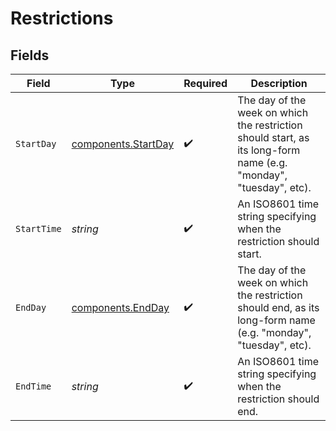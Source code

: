 # Restrictions


## Fields

| Field                                                                                                             | Type                                                                                                              | Required                                                                                                          | Description                                                                                                       |
| ----------------------------------------------------------------------------------------------------------------- | ----------------------------------------------------------------------------------------------------------------- | ----------------------------------------------------------------------------------------------------------------- | ----------------------------------------------------------------------------------------------------------------- |
| `StartDay`                                                                                                        | [components.StartDay](../../models/components/startday.md)                                                        | :heavy_check_mark:                                                                                                | The day of the week on which the restriction should start, as its long-form name (e.g. "monday", "tuesday", etc). |
| `StartTime`                                                                                                       | *string*                                                                                                          | :heavy_check_mark:                                                                                                | An ISO8601 time string specifying when the restriction should start.                                              |
| `EndDay`                                                                                                          | [components.EndDay](../../models/components/endday.md)                                                            | :heavy_check_mark:                                                                                                | The day of the week on which the restriction should end, as its long-form name (e.g. "monday", "tuesday", etc).   |
| `EndTime`                                                                                                         | *string*                                                                                                          | :heavy_check_mark:                                                                                                | An ISO8601 time string specifying when the restriction should end.                                                |